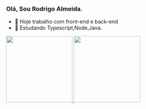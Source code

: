 ### Olá, Sou Rodrigo Almeida.

- 🔭 Hoje trabalho com front-end e back-end
- 🌱 Estudando Typescript,Node,Java.

<div align="text-align:lef">
  <a href="https://github.com/Rodrigoas3">
  <img height="180em" src="https://github-readme-stats.vercel.app/api?username=Rodrigoas3&show_icons=true&theme=dark&include_all_commits=true&count_private=true"/>
  <img height="180em" src="https://github-readme-stats.vercel.app/api/top-langs/?username=Rodrigoas3&layout=compact&langs_count=7&theme=dark"/>
</div>
  
  ##
